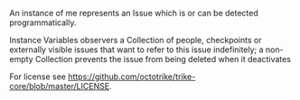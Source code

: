An instance of me represents an Issue which is or can be detected programmatically. 

Instance Variables
	observers	a Collection of people, checkpoints or externally visible issues that want to refer to this issue indefinitely; a non-empty Collection prevents the issue from being deleted when it deactivates


For license see https://github.com/octotrike/trike-core/blob/master/LICENSE.
